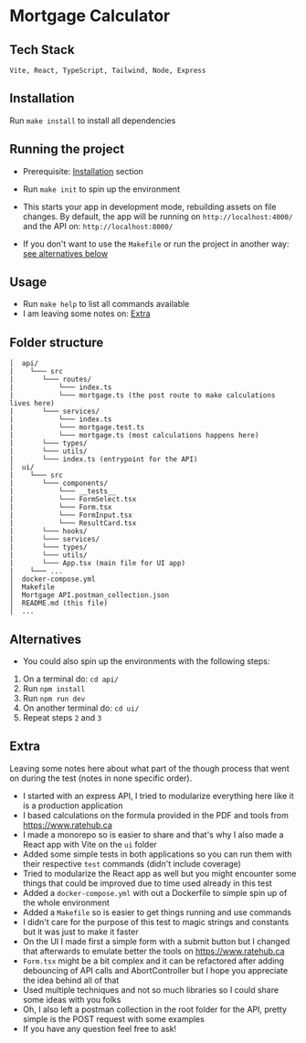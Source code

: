 # Mortgage Calculator

## Tech Stack

`Vite, React, TypeScript, Tailwind, Node, Express`

## Installation

Run `make install` to install all dependencies

## Running the project

- Prerequisite: [Installation](#installation) section

- Run `make init` to spin up the environment

- This starts your app in development mode, rebuilding assets on file changes. By default, the app will be running on `http://localhost:4000/` and the API on: `http://localhost:8000/`

- If you don't want to use the `Makefile` or run the project in another way: [see alternatives below](#alternatives)

## Usage
- Run `make help` to list all commands available
- I am leaving some notes on: [Extra](#extra)

## Folder structure

```
│  api/
|    └─── src
|       └─── routes/
|           └─── index.ts
|           └─── mortgage.ts (the post route to make calculations lives here)
|       └─── services/
|           └─── index.ts
|           └─── mortgage.test.ts
|           └─── mortgage.ts (most calculations happens here)
|       └─── types/
|       └─── utils/
|       └─── index.ts (entrypoint for the API)
│  ui/
|    └─── src
|       └─── components/
|           └─── __tests__
|           └─── FormSelect.tsx
|           └─── Form.tsx
|           └─── FormInput.tsx
|           └─── ResultCard.tsx
|       └─── hooks/
|       └─── services/
|       └─── types/
|       └─── utils/
|       └─── App.tsx (main file for UI app)
|    └─── ...
│  docker-compose.yml
│  Makefile
│  Mortgage API.postman_collection.json
│  README.md (this file)
│  ...
```

## Alternatives
- You could also spin up the environments with the following steps:
1. On a terminal do: `cd api/`
2. Run `npm install`
3. Run `npm run dev`
4. On another terminal do: `cd ui/`
5. Repeat steps `2` and `3`

## Extra
Leaving some notes here about what part of the though process that went on during the test (notes in none specific order).

- I started with an express API, I tried to modularize everything here like it is a production application
- I based calculations on the formula provided in the PDF and tools from https://www.ratehub.ca
- I made a monorepo so is easier to share and that's why I also made a React app with Vite on the `ui` folder
- Added some simple tests in both applications so you can run them with their respective `test` commands (didn't include coverage)
- Tried to modularize the React app as well but you might encounter some things that could be improved due to time used already in this test
- Added a `docker-compose.yml` with out a Dockerfile to simple spin up of the whole environment
- Added a `Makefile` so is easier to get things running and use commands
- I didn't care for the purpose of this test to magic strings and constants but it was just to make it faster
- On the UI I made first a simple form with a submit button but I changed that afterwards to emulate better the tools on https://www.ratehub.ca
- `Form.tsx` might be a bit complex and it can be refactored after adding debouncing of API calls and AbortController but I hope you appreciate the idea behind all of that
- Used multiple techniques and not so much libraries so I could share some ideas with you folks
- Oh, I also left a postman collection in the root folder for the API, pretty simple is the POST request with some examples
- If you have any question feel free to ask!
